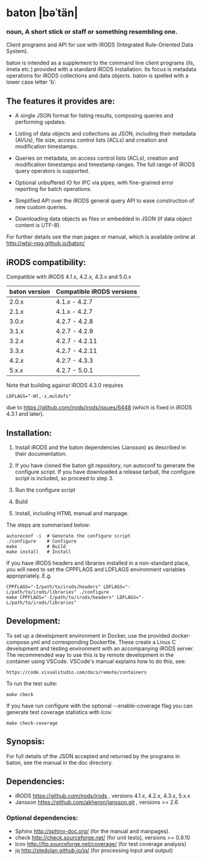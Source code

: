
# baton |bəˈtän|

### noun, A short stick or staff or something resembling one.

Client programs and API for use with iRODS (Integrated Rule-Oriented
Data System).

baton is intended as a supplement to the command line client programs
(ils, imeta etc.) provided with a standard iRODS installation. Its
focus is metadata operations for iRODS collections and data objects.
baton is spelled with a lower case letter 'b'.

## The features it provides are:

- A single JSON format for listing results, composing queries and
  performing updates.

- Listing of data objects and collections as JSON, including their
  metadata (AVUs), file size, access control lists (ACLs) and creation
  and modification timestamps.

- Queries on metadata, on access control lists (ACLs), creation and
  modification timestamps and timestamp ranges. The full range of
  iRODS query operators is supported.

- Optional unbuffered IO for IPC via pipes, with fine-grained error
  reporting for batch operations.

- Simplified API over the iRODS general query API to ease construction
  of new custom queries.

- Downloading data objects as files or embedded in JSON (if data
  object content is UTF-8).

For further details see the man pages or manual, which is available
online at http://wtsi-npg.github.io/baton/

## iRODS compatibility:

Compatible with iRODS 4.1.x, 4.2.x, 4.3.x and 5.0.x

  | baton version | Compatible iRODS versions |
  |---------------|---------------------------|
  | 2.0.x         | 4.1.x - 4.2.7             |
  | 2.1.x         | 4.1.x - 4.2.7             |
  | 3.0.x         | 4.2.7 - 4.2.8             |
  | 3.1.x         | 4.2.7 - 4.2.9             |
  | 3.2.x         | 4.2.7 - 4.2.11            |
  | 3.3.x         | 4.2.7 - 4.2.11            |
  | 4.2.x         | 4.2.7 - 4.3.3             |
  | 5.x.x         | 4.2.7 - 5.0.1             |


Note that building against iRODS 4.3.0 requires 

    LDFLAGS="-Wl,-z,muldefs"

due to https://github.com/irods/irods/issues/6448 (which is fixed
in iRODS 4.3.1 and later).

## Installation:

1. Install iRODS and the baton dependencies (Jansson) as described in
   their documentation.

2. If you have cloned the baton git repository, run autoconf to
   generate the configure script. If you have downloaded a release tarball,
   the configure script is included, so proceed to step 3.

3. Run the configure script

4. Build

5. Install, including HTML manual and manpage.

The steps are summarised below:

    autoreconf -i  # Generate the configure script
    ./configure    # Configure
    make           # Build
    make install   # Install

If you have iRODS headers and libraries installed in a non-standard
place, you will need to set the CPPFLAGS and LDFLAGS environment 
variables appropriately. E.g.

    CPPFLAGS="-I/path/to/irods/headers" LDFLAGS="-L/path/to/irods/libraries" ./configure
    make CPPFLAGS="-I/path/to/irods/headers" LDFLAGS="-L/path/to/irods/libraries"

## Development:

To set up a development environment in Docker, use the provided
docker-compose.yml and corresponding Dockerfile. These create a Linux
C development and testing environment with an accompanying iRODS server.
The recommended way to use this is by remote development in the container
using VSCode. VSCode's manual explains how to do this, see:

    https://code.visualstudio.com/docs/remote/containers

To run the test suite:

    make check

If you have run configure with the optional --enable-coverage flag
you can generate test coverage statistics with lcov.

    make check-coverage


## Synopsis:

For full details of the JSON accepted and returned by the programs in
baton, see the manual in the doc directory.


## Dependencies:

- iRODS   https://github.com/irods/irods , versions 4.1.x, 4.2.x, 4.3.x, 5.x.x
- Jansson https://github.com/akheron/jansson.git , versions >= 2.6

### Optional dependencies:

- Sphinx http://sphinx-doc.org/               (for the manual and manpages).
- check  http://check.sourceforge.net/        (for unit tests), versions >= 0.9.10
- lcov   http://ltp.sourceforge.net/coverage/ (for test coverage analysis)
- jq     http://stedolan.github.io/jq/        (for processing input and output)
